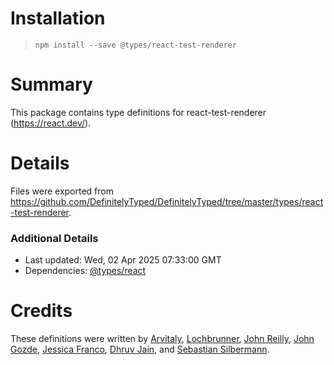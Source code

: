 # Installation
> `npm install --save @types/react-test-renderer`

# Summary
This package contains type definitions for react-test-renderer (https://react.dev/).

# Details
Files were exported from https://github.com/DefinitelyTyped/DefinitelyTyped/tree/master/types/react-test-renderer.

### Additional Details
 * Last updated: Wed, 02 Apr 2025 07:33:00 GMT
 * Dependencies: [@types/react](https://npmjs.com/package/@types/react)

# Credits
These definitions were written by [Arvitaly](https://github.com/arvitaly), [Lochbrunner](https://github.com/lochbrunner), [John Reilly](https://github.com/johnnyreilly), [John Gozde](https://github.com/jgoz), [Jessica Franco](https://github.com/Jessidhia), [Dhruv Jain](https://github.com/maddhruv), and [Sebastian Silbermann](https://github.com/eps1lon).
